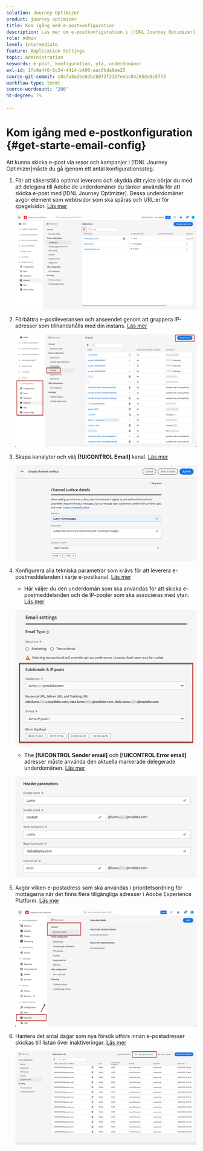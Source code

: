 ```yaml
---
solution: Journey Optimizer
product: journey optimizer
title: Kom igång med e-postkonfiguration
description: Läs mer om e-postkonfiguration i [!DNL Journey Optimizer]
role: Admin
level: Intermediate
feature: Application Settings
topic: Administration
keywords: e-post, konfiguration, yta, underdomäner
exl-id: 1fc9a4f6-6c34-4414-b400-aac6bda9ee25
source-git-commit: c0afa3e2bc6dbcb0f2f2357eebc04285de8c5773
workflow-type: tm+mt
source-wordcount: '206'
ht-degree: 7%

---
```


# Kom igång med e-postkonfiguration {#get-starte-email-config}

Att kunna skicka e-post via resor och kampanjer i [!DNL Journey Optimizer]måste du gå igenom ett antal konfigurationssteg.

1. För att säkerställa optimal leverans och skydda ditt rykte börjar du med att delegera till Adobe de underdomäner du tänker använda för att skicka e-post med [!DNL Journey Optimizer]. Dessa underdomäner avgör element som webbsidor som ska spåras och URL:er för spegelsidor. [Läs mer](../configuration/about-subdomain-delegation.md)

   ![](../configuration/assets/subdomain-list.png)

1. Förbättra e-postleveransen och anseendet genom att gruppera IP-adresser som tillhandahålls med din instans. [Läs mer](../configuration/ip-pools.md)

   ![](../configuration/assets/ip-pool-create.png)

1. Skapa kanalytor och välj **[!UICONTROL Email]** kanal. [Läs mer](../configuration/channel-surfaces.md)


   ![](../configuration/assets/preset-general.png)

1. Konfigurera alla tekniska parametrar som krävs för att leverera e-postmeddelanden i varje e-postkanal. [Läs mer](email-settings.md)

   * Här väljer du den underdomän som ska användas för att skicka e-postmeddelanden och de IP-pooler som ska associeras med ytan. [Läs mer](email-settings.md#subdomains-and-ip-pools)

   ![](assets/preset-subdomain-ip-pool.png)

   * The **[!UICONTROL Sender email]** och **[!UICONTROL Error email]** adresser måste använda den aktuella markerade delegerade underdomänen. [Läs mer](email-settings.md#email-header)

   ![](assets/preset-header.png)

1. Avgör vilken e-postadress som ska användas i prioritetsordning för mottagarna när det finns flera tillgängliga adresser i Adobe Experience Platform. [Läs mer](../configuration/primary-email-addresses.md)

   ![](../configuration/assets/primary-address-execution-fields.png)

1. Hantera det antal dagar som nya försök utförs innan e-postadresser skickas till listan över inaktiveringar. [Läs mer](../configuration/manage-suppression-list.md)

   ![](../configuration/assets/suppression-list-edit-retries.png)
